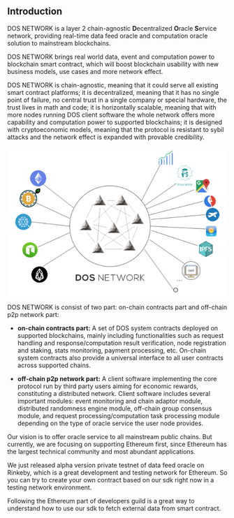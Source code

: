 ## Introduction
DOS NETWORK is a layer 2 chain-agnostic **D**ecentralized **O**racle **S**ervice network, providing real-time data feed oracle and computation oracle solution to mainstream blockchains.

DOS NETWORK brings real world data, event and computation power to blockchain smart contract, which will boost blockchain usability with new business models, use cases and more network effect.

DOS NETWORK is chain-agnostic, meaning that it could serve all existing smart contract platforms; it is decentralized, meaning that it has no single point of failure, no central trust in a single company or special hardware, the trust lives in math and code; it is horizontally scalable, meaning that with more nodes running DOS client software the whole network offers more capability and computation power to supported blockchains; it is designed with cryptoeconomic models, meaning that the protocol is resistant to sybil attacks and the network effect is expanded with provable credibility.

![](../_media/architecture.png)

DOS NETWORK is consist of two part: on-chain contracts part and off-chain p2p network part:
* **on-chain contracts part:** A set of DOS system contracts deployed on supported blockchains, mainly including functionalities such as request handling and response/computation result verification, node registration and staking, stats monitoring, payment processing, etc. On-chain system contracts also provide a universal interface to all user contracts across supported chains.


* **off-chain p2p network part:** A client software implementing the core protocol run by third party users aiming for economic rewards, constituting a distributed network. Client software includes several important modules: event monitoring and chain adaptor module, distributed randomness engine module, off-chain group consensus module, and request processing/computation task processing module depending on the type of oracle service the user node provides.

Our vision is to offer oracle service to all mainstream public chains. But currently, we are focusing on supporting Ethereum first, since Ethereum has the largest technical community and most abundant applications.

We just released alpha version private testnet of data feed oracle on Rinkeby, which is a great development and testing network for Ethereum. So you can try to create your own contract based on our sdk right now in a testing network environment.

Following the Ethereum part of developers guild is a great way to understand how to use our sdk to fetch external data from smart contract.
